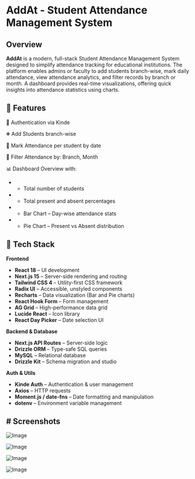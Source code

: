 # AddAt - Student Attendance Management System

## Overview

**AddAt** is a modern, full-stack Student Attendance Management System designed to simplify attendance tracking for educational institutions. The platform enables admins or faculty to add students branch-wise, mark daily attendance, view attendance analytics, and filter records by branch or month. A dashboard provides real-time visualizations, offering quick insights into attendance statistics using charts.

## 🚀 Features

🔐 Authentication via Kinde 

➕ Add Students branch-wise

📅 Mark Attendance per student by date 

🔎 Filter Attendance by: Branch, Month 

📊 Dashboard Overview with:
- - Total number of students
- - Total present and absent percentages
- - Bar Chart – Day-wise attendance stats
- - Pie Chart – Present vs Absent distribution


## 🧰 Tech Stack

**Frontend**

- **React 18** – UI development
- **Next.js 15** – Server-side rendering and routing
- **Tailwind CSS 4** – Utility-first CSS framework
- **Radix UI** – Accessible, unstyled components
- **Recharts** – Data visualization (Bar and Pie charts)
- **React Hook Form** – Form management
- **AG Grid** – High-performance data grid
- **Lucide React** – Icon library
- **React Day Picker** – Date selection UI

**Backend & Database**

- **Next.js API Routes** – Server-side logic
- **Drizzle ORM** – Type-safe SQL queries
- **MySQL** – Relational database
- **Drizzle Kit** – Schema migration and studio

**Auth & Utils**

- **Kinde Auth** – Authentication & user management
- **Axios** – HTTP requests
- **Moment.js / date-fns** – Date formatting and manipulation
- **dotenv** – Environment variable management

## # Screenshots

![Image](https://github.com/user-attachments/assets/5edb092b-f12a-4e07-a8b8-feb37010a3d5)

![Image](https://github.com/user-attachments/assets/db19dfd3-b733-487f-9ac9-f370815a6820)

![Image](https://github.com/user-attachments/assets/ad432406-2199-41e7-b4c2-f4ce35084d8d)

![Image](https://github.com/user-attachments/assets/0a145ea4-5e91-44c9-83d7-e2ae9e27fd8b)
